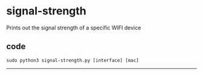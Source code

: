 # signal-strength
Prints out the signal strength of a specific WIFI device


## code

    sudo python3 signal-strength.py [interface] [mac]

 
---


